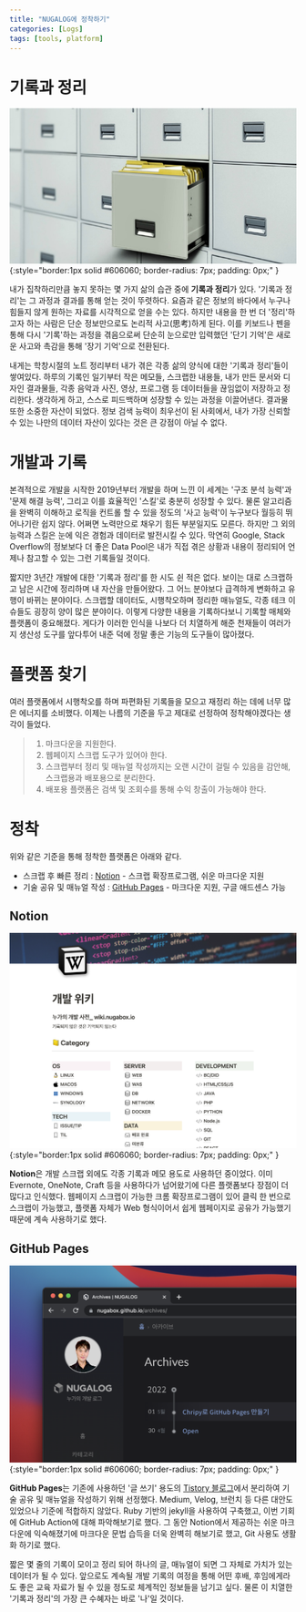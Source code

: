 ```yaml
---
title: "NUGALOG에 정착하기"
categories: [Logs]
tags: [tools, platform]
---
```


# 기록과 정리
![files](/assets/img/post/2022-04-30/files.jpeg){:style="border:1px solid #606060; border-radius: 7px; padding: 0px;" }

내가 집착하리만큼 놓지 못하는 몇 가지 삶의 습관 중에 **기록과 정리**가 있다. '기록과 정리'는 그 과정과 결과를 통해 얻는 것이 뚜렷하다. 요즘과 같은 정보의 바다에서 누구나 힘들지 않게 원하는 자료를 시각적으로 얻을 수는 있다. 하지만 내용을 한 번 더 '정리'하고자 하는 사람은 단순 정보만으로도 논리적 사고(思考)하게 된다. 이를 키보드나 펜을 통해 다시 '기록'하는 과정을 겪음으로써 단순히 눈으로만 입력했던 '단기 기억'은 새로운 사고와 촉감을 통해 '장기 기억'으로 전환된다.

내게는 학창시절의 노트 정리부터 내가 겪은 각종 삶의 양식에 대한 '기록과 정리'들이 쌓여있다. 하루의 기록인 일기부터 작은 메모들, 스크랩한 내용들, 내가 만든 문서와 디자인 결과물들, 각종 음악과 사진, 영상, 프로그램 등 데이터들을 끊임없이 저장하고 정리한다. 생각하게 하고, 스스로 피드백하며 성장할 수 있는 과정을 이끌어낸다. 결과물 또한 소중한 자산이 되었다. 정보 검색 능력이 최우선이 된 사회에서, 내가 가장 신뢰할 수 있는 나만의 데이터 자산이 있다는 것은 큰 강점이 아닐 수 없다.

# 개발과 기록
본격적으로 개발을 시작한 2019년부터 개발을 하며 느낀 이 세계는 '구조 분석 능력'과 '문제 해결 능력', 그리고 이를 효율적인 '스킬'로 충분히 성장할 수 있다. 물론 알고리즘을 완벽히 이해하고 로직을 컨트롤 할 수 있을 정도의 '사고 능력'이 누구보다 월등히 뛰어나기란 쉽지 않다. 어쩌면 노력만으로 채우기 힘든 부분일지도 모른다. 하지만 그 외의 능력과 스킬은 눈에 익은 경험과 데이터로 발전시킬 수 있다. 막연히 Google, Stack Overflow의 정보보다 더 좋은 Data Pool은 내가 직접 겪은 상황과 내용이 정리되어 언제나 참고할 수 있는 그런 기록들일 것이다.

짧지만 3년간 개발에 대한 '기록과 정리'를 한 시도 쉰 적은 없다. 보이는 대로 스크랩하고 남은 시간에 정리하며 내 자산을 만들어왔다. 그 어느 분야보다 급격하게 변화하고 유행이 바뀌는 분야이다. 스크랩할 데이터도, 시행착오하며 정리한 매뉴얼도, 각종 테크 이슈들도 굉장히 양이 많은 분야이다. 이렇게 다양한 내용을 기록하다보니 기록할 매체와 플랫폼이 중요해졌다. 게다가 이러한 인식을 나보다 더 치열하게 해준 천재들이 여러가지 생산성 도구를 앞다투어 내준 덕에 정말 좋은 기능의 도구들이 많아졌다.

# 플랫폼 찾기
여러 플랫폼에서 시행착오를 하며 파편화된 기록들을 모으고 재정리 하는 데에 너무 많은 에너지를 소비했다. 이제는 나름의 기준을 두고 제대로 선정하여 정착해야겠다는 생각이 들었다.
> 1. 마크다운을 지원한다.
> 2. 웹페이지 스크랩 도구가 있어야 한다.
> 3. 스크랩부터 정리 및 매뉴얼 작성까지는 오랜 시간이 걸릴 수 있음을 감안해, 스크랩용과 배포용으로 분리한다.
> 4. 배포용 플랫폼은 검색 및 조회수를 통해 수익 창출이 가능해야 한다.

# 정착
위와 같은 기준을 통해 정착한 플랫폼은 아래와 같다.
- 스크랩 후 빠른 정리 : [Notion](https://wiki.nugabox.io) - 스크랩 확장프로그램, 쉬운 마크다운 지원
- 기술 공유 및 매뉴얼 작성 : [GitHub Pages](https://nugabox.github.io) - 마크다운 지원, 구글 애드센스 가능

## Notion
![notion](/assets/img/post/2022-04-30/notion.png){:style="border:1px solid #606060; border-radius: 7px; padding: 0px;" }

**Notion**은 개발 스크랩 외에도 각종 기록과 메모 용도로 사용하던 중이었다. 이미 Evernote, OneNote, Craft 등을 사용하다가 넘어왔기에 다른 플랫폼보다 장점이 더 많다고 인식했다. 웹페이지 스크랩이 가능한 크롬 확장프로그램이 있어 클릭 한 번으로 스크랩이 가능했고, 플랫폼 자체가 Web 형식이어서 쉽게 웹페이지로 공유가 가능했기 때문에 계속 사용하기로 했다.

## GitHub Pages
![github_pages](/assets/img/post/2022-04-30/github_pages.png){:style="border:1px solid #606060; border-radius: 7px; padding: 0px;" }

**GitHub Pages**는 기존에 사용하던 '글 쓰기' 용도의 [Tistory 블로그](https://blog.nugabox.com)에서 분리하여 기술 공유 및 매뉴얼을 작성하기 위해 선정했다. Medium, Velog, 브런치 등 다른 대안도 있었으나 기준에 적합하지 않았다. Ruby 기반의 jekyll을 사용하여 구축했고, 이번 기회에 GitHub Action에 대해 파악해보기로 했다. 그 동안 Notion에서 제공하는 쉬운 마크다운에 익숙해졌기에 마크다운 문법 습득을 더욱 완벽히 해보기로 했고, Git 사용도 생활화 하기로 했다.

짧은 몇 줄의 기록이 모이고 정리 되어 하나의 글, 매뉴얼이 되면 그 자체로 가치가 있는 데이터가 될 수 있다. 앞으로도 계속될 개발 기록의 여정을 통해 어떤 후배, 후임에게라도 좋은 교육 자료가 될 수 있을 정도로 체계적인 정보들을 남기고 싶다. 물론 이 치열한 '기록과 정리'의 가장 큰 수혜자는 바로 '나'일 것이다.
